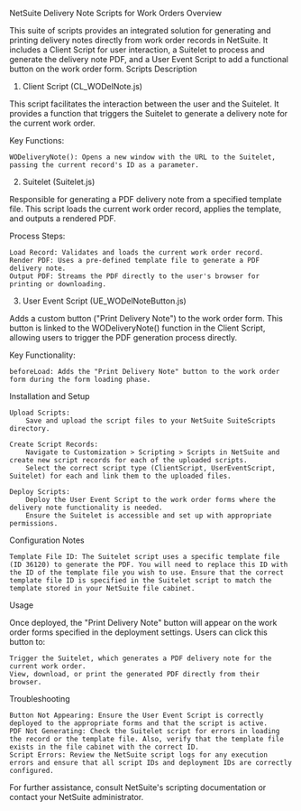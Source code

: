 NetSuite Delivery Note Scripts for Work Orders
Overview

This suite of scripts provides an integrated solution for generating and printing delivery notes directly from work order records in NetSuite. It includes a Client Script for user interaction, a Suitelet to process and generate the delivery note PDF, and a User Event Script to add a functional button on the work order form.
Scripts Description
1. Client Script (CL_WODelNote.js)

This script facilitates the interaction between the user and the Suitelet. It provides a function that triggers the Suitelet to generate a delivery note for the current work order.

Key Functions:

    WODeliveryNote(): Opens a new window with the URL to the Suitelet, passing the current record's ID as a parameter.

2. Suitelet (Suitelet.js)

Responsible for generating a PDF delivery note from a specified template file. This script loads the current work order record, applies the template, and outputs a rendered PDF.

Process Steps:

    Load Record: Validates and loads the current work order record.
    Render PDF: Uses a pre-defined template file to generate a PDF delivery note.
    Output PDF: Streams the PDF directly to the user's browser for printing or downloading.

3. User Event Script (UE_WODelNoteButton.js)

Adds a custom button ("Print Delivery Note") to the work order form. This button is linked to the WODeliveryNote() function in the Client Script, allowing users to trigger the PDF generation process directly.

Key Functionality:

    beforeLoad: Adds the "Print Delivery Note" button to the work order form during the form loading phase.

Installation and Setup

    Upload Scripts:
        Save and upload the script files to your NetSuite SuiteScripts directory.

    Create Script Records:
        Navigate to Customization > Scripting > Scripts in NetSuite and create new script records for each of the uploaded scripts.
        Select the correct script type (ClientScript, UserEventScript, Suitelet) for each and link them to the uploaded files.

    Deploy Scripts:
        Deploy the User Event Script to the work order forms where the delivery note functionality is needed.
        Ensure the Suitelet is accessible and set up with appropriate permissions.

Configuration Notes

    Template File ID: The Suitelet script uses a specific template file (ID 36120) to generate the PDF. You will need to replace this ID with the ID of the template file you wish to use. Ensure that the correct template file ID is specified in the Suitelet script to match the template stored in your NetSuite file cabinet.

Usage

Once deployed, the "Print Delivery Note" button will appear on the work order forms specified in the deployment settings. Users can click this button to:

    Trigger the Suitelet, which generates a PDF delivery note for the current work order.
    View, download, or print the generated PDF directly from their browser.

Troubleshooting

    Button Not Appearing: Ensure the User Event Script is correctly deployed to the appropriate forms and that the script is active.
    PDF Not Generating: Check the Suitelet script for errors in loading the record or the template file. Also, verify that the template file exists in the file cabinet with the correct ID.
    Script Errors: Review the NetSuite script logs for any execution errors and ensure that all script IDs and deployment IDs are correctly configured.

For further assistance, consult NetSuite's scripting documentation or contact your NetSuite administrator.
